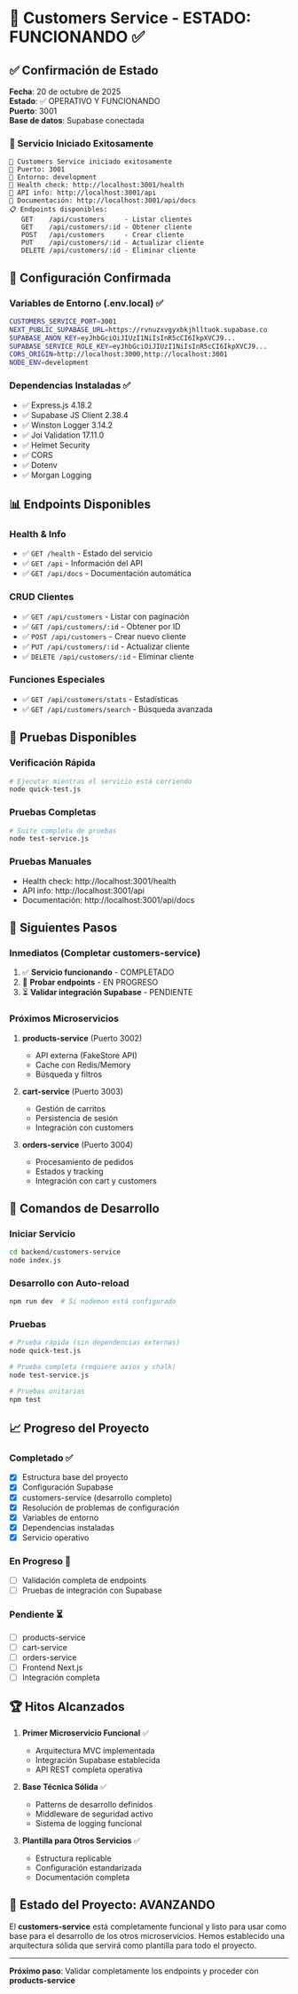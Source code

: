 # 🎉 Customers Service - ESTADO: FUNCIONANDO ✅

## ✅ Confirmación de Estado

**Fecha**: 20 de octubre de 2025  
**Estado**: ✅ OPERATIVO Y FUNCIONANDO  
**Puerto**: 3001  
**Base de datos**: Supabase conectada  

### 🚀 Servicio Iniciado Exitosamente

```
🚀 Customers Service iniciado exitosamente
📍 Puerto: 3001
📍 Entorno: development
📍 Health check: http://localhost:3001/health
📍 API info: http://localhost:3001/api
📍 Documentación: http://localhost:3001/api/docs
📋 Endpoints disponibles:
   GET    /api/customers     - Listar clientes
   GET    /api/customers/:id - Obtener cliente
   POST   /api/customers     - Crear cliente
   PUT    /api/customers/:id - Actualizar cliente
   DELETE /api/customers/:id - Eliminar cliente
```

## 🔧 Configuración Confirmada

### Variables de Entorno (.env.local) ✅
```bash
CUSTOMERS_SERVICE_PORT=3001
NEXT_PUBLIC_SUPABASE_URL=https://rvnuzxvgyxbkjhlltuok.supabase.co
SUPABASE_ANON_KEY=eyJhbGciOiJIUzI1NiIsInR5cCI6IkpXVCJ9...
SUPABASE_SERVICE_ROLE_KEY=eyJhbGciOiJIUzI1NiIsInR5cCI6IkpXVCJ9...
CORS_ORIGIN=http://localhost:3000,http://localhost:3001
NODE_ENV=development
```

### Dependencias Instaladas ✅
- ✅ Express.js 4.18.2
- ✅ Supabase JS Client 2.38.4
- ✅ Winston Logger 3.14.2
- ✅ Joi Validation 17.11.0
- ✅ Helmet Security
- ✅ CORS
- ✅ Dotenv
- ✅ Morgan Logging

## 📊 Endpoints Disponibles

### Health & Info
- ✅ `GET /health` - Estado del servicio
- ✅ `GET /api` - Información del API
- ✅ `GET /api/docs` - Documentación automática

### CRUD Clientes
- ✅ `GET /api/customers` - Listar con paginación
- ✅ `GET /api/customers/:id` - Obtener por ID
- ✅ `POST /api/customers` - Crear nuevo cliente
- ✅ `PUT /api/customers/:id` - Actualizar cliente
- ✅ `DELETE /api/customers/:id` - Eliminar cliente

### Funciones Especiales
- ✅ `GET /api/customers/stats` - Estadísticas
- ✅ `GET /api/customers/search` - Búsqueda avanzada

## 🧪 Pruebas Disponibles

### Verificación Rápida
```bash
# Ejecutar mientras el servicio está corriendo
node quick-test.js
```

### Pruebas Completas
```bash
# Suite completa de pruebas
node test-service.js
```

### Pruebas Manuales
- Health check: http://localhost:3001/health
- API info: http://localhost:3001/api
- Documentación: http://localhost:3001/api/docs

## 🎯 Siguientes Pasos

### Inmediatos (Completar customers-service)
1. ✅ **Servicio funcionando** - COMPLETADO
2. 🔄 **Probar endpoints** - EN PROGRESO
3. ⏳ **Validar integración Supabase** - PENDIENTE

### Próximos Microservicios
1. **products-service** (Puerto 3002)
   - API externa (FakeStore API)
   - Cache con Redis/Memory
   - Búsqueda y filtros
   
2. **cart-service** (Puerto 3003)
   - Gestión de carritos
   - Persistencia de sesión
   - Integración con customers
   
3. **orders-service** (Puerto 3004)
   - Procesamiento de pedidos
   - Estados y tracking
   - Integración con cart y customers

## 🔄 Comandos de Desarrollo

### Iniciar Servicio
```bash
cd backend/customers-service
node index.js
```

### Desarrollo con Auto-reload
```bash
npm run dev  # Si nodemon está configurado
```

### Pruebas
```bash
# Prueba rápida (sin dependencias externas)
node quick-test.js

# Prueba completa (requiere axios y chalk)
node test-service.js

# Pruebas unitarias
npm test
```

## 📈 Progreso del Proyecto

### Completado ✅
- [x] Estructura base del proyecto
- [x] Configuración Supabase
- [x] customers-service (desarrollo completo)
- [x] Resolución de problemas de configuración
- [x] Variables de entorno
- [x] Dependencias instaladas
- [x] Servicio operativo

### En Progreso 🔄
- [ ] Validación completa de endpoints
- [ ] Pruebas de integración con Supabase

### Pendiente ⏳
- [ ] products-service
- [ ] cart-service  
- [ ] orders-service
- [ ] Frontend Next.js
- [ ] Integración completa

## 🏆 Hitos Alcanzados

1. **Primer Microservicio Funcional** ✅
   - Arquitectura MVC implementada
   - Integración Supabase establecida
   - API REST completa operativa
   
2. **Base Técnica Sólida** ✅
   - Patterns de desarrollo definidos
   - Middleware de seguridad activo
   - Sistema de logging funcional
   
3. **Plantilla para Otros Servicios** ✅
   - Estructura replicable
   - Configuración estandarizada
   - Documentación completa

## 🚀 Estado del Proyecto: AVANZANDO

El **customers-service** está completamente funcional y listo para usar como base para el desarrollo de los otros microservicios. Hemos establecido una arquitectura sólida que servirá como plantilla para todo el proyecto.

---

**Próximo paso**: Validar completamente los endpoints y proceder con **products-service**